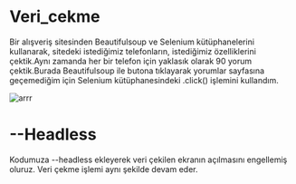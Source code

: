 # Veri_cekme


Bir alışveriş sitesinden Beautifulsoup ve Selenium kütüphanelerini kullanarak, sitedeki istediğimiz telefonların, istediğimiz özelliklerini çektik.Aynı zamanda her bir telefon için yaklasık olarak 90 yorum çektik.Burada Beautifulsoup ile butona tıklayarak yorumlar sayfasına geçemediğim için Selenium kütüphanesindeki .click() işlemini kullandım.

![arrr](https://user-images.githubusercontent.com/75432070/115991187-1a6c0700-a5d0-11eb-91f9-446e3bbdbf67.jpeg)

# --Headless
Kodumuza --headless ekleyerek veri çekilen ekranın açılmasını engellemiş oluruz. Veri çekme işlemi aynı şekilde devam eder.

